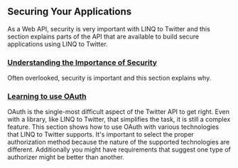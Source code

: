 ## Securing Your Applications

As a Web API, security is very important with LINQ to Twitter and this section explains parts of the API that are available to build secure applications using LINQ to Twitter.

### [Understanding the Importance of Security](Security/Understanding-the-Importance-of-Security.md)

Often overlooked, security is important and this section explains why.

### [Learning to use OAuth](Security/Learning-to-use-OAuth.md)

OAuth is the single-most difficult aspect of the Twitter API to get right. Even with a library, like LINQ to Twitter, that simplifies the task, it is still a complex feature. This section shows how to use OAuth with various technologies that LINQ to Twitter supports. It's important to select the proper authorization method because the nature of the supported technologies are different. Additionally you might have requirements that suggest one type of authorizer might be better than another.